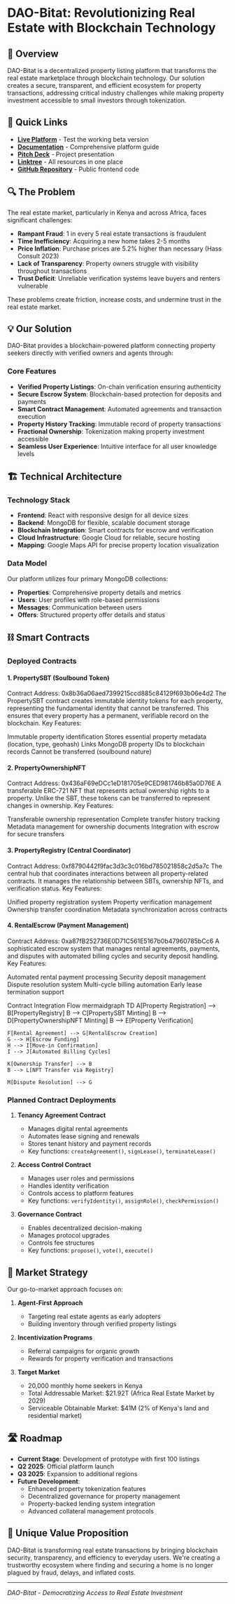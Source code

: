 # DAO-Bitat: Revolutionizing Real Estate with Blockchain Technology



## 📝 Overview

DAO-Bitat is a decentralized property listing platform that transforms the real estate marketplace through blockchain technology. Our solution creates a secure, transparent, and efficient ecosystem for property transactions, addressing critical industry challenges while making property investment accessible to small investors through tokenization.

## 🔗 Quick Links

- **[Live Platform](https://daobitat.io)** - Test the working beta version
- **[Documentation](https://www.canva.com/design/DAGg5X83YDw/n6FgbURM4zmzyQua9yt4AA/view)** - Comprehensive platform guide
- **[Pitch Deck](https://www.canva.com/design/DAGdxONjAcA/jvq4OoHpdLeEehMs_jcZBA/view)** - Project presentation
- **[Linktree](https://linktr.ee/daobitat)** - All resources in one place
- **[GitHub Repository](https://github.com/WankioM/daobitat-public)** - Public frontend code

## 🔍 The Problem

The real estate market, particularly in Kenya and across Africa, faces significant challenges:

- **Rampant Fraud**: 1 in every 5 real estate transactions is fraudulent
- **Time Inefficiency**: Acquiring a new home takes 2-5 months
- **Price Inflation**: Purchase prices are 5.2% higher than necessary (Hass Consult 2023)
- **Lack of Transparency**: Property owners struggle with visibility throughout transactions
- **Trust Deficit**: Unreliable verification systems leave buyers and renters vulnerable

These problems create friction, increase costs, and undermine trust in the real estate market.

## 💡 Our Solution

DAO-Bitat provides a blockchain-powered platform connecting property seekers directly with verified owners and agents through:

### Core Features

- **Verified Property Listings**: On-chain verification ensuring authenticity
- **Secure Escrow System**: Blockchain-based protection for deposits and payments
- **Smart Contract Management**: Automated agreements and transaction execution
- **Property History Tracking**: Immutable record of property transactions
- **Fractional Ownership**: Tokenization making property investment accessible
- **Seamless User Experience**: Intuitive interface for all user knowledge levels

## 🏗️ Technical Architecture

### Technology Stack

- **Frontend**: React with responsive design for all device sizes
- **Backend**: MongoDB for flexible, scalable document storage
- **Blockchain Integration**: Smart contracts for escrow and verification
- **Cloud Infrastructure**: Google Cloud for reliable, secure hosting
- **Mapping**: Google Maps API for precise property location visualization

### Data Model

Our platform utilizes four primary MongoDB collections:
- **Properties**: Comprehensive property details and metrics
- **Users**: User profiles with role-based permissions
- **Messages**: Communication between users
- **Offers**: Structured property offer details and status

## ⛓️ Smart Contracts

### Deployed Contracts

#### 1. PropertySBT (Soulbound Token)
Contract Address: 0x8b36a06aed7399215ccd885c84129f693b06e4d2
The PropertySBT contract creates immutable identity tokens for each property, representing the fundamental identity that cannot be transferred. This ensures that every property has a permanent, verifiable record on the blockchain.
Key Features:

Immutable property identification
Stores essential property metadata (location, type, geohash)
Links MongoDB property IDs to blockchain records
Cannot be transferred (soulbound nature)

#### 2. PropertyOwnershipNFT
Contract Address: 0x436aF69eDCc1eD181705e9CED981746b85a0D76E
A transferable ERC-721 NFT that represents actual ownership rights to a property. Unlike the SBT, these tokens can be transferred to represent changes in ownership.
Key Features:

Transferable ownership representation
Complete transfer history tracking
Metadata management for ownership documents
Integration with escrow for secure transfers

#### 3. PropertyRegistry (Central Coordinator)
Contract Address: 0xf8790442f9fac3d3c3c016bd785021858c2d5a7c
The central hub that coordinates interactions between all property-related contracts. It manages the relationship between SBTs, ownership NFTs, and verification status.
Key Features:

Unified property registration system
Property verification management
Ownership transfer coordination
Metadata synchronization across contracts

#### 4. RentalEscrow (Payment Management)
Contract Address: 0xa87fB252736E0D71C561E5167b0b47960785bCc6
A sophisticated escrow system that manages rental agreements, payments, and disputes with automated billing cycles and security deposit handling.
Key Features:

Automated rental payment processing
Security deposit management
Dispute resolution system
Multi-cycle billing automation
Early lease termination support

Contract Integration Flow
mermaidgraph TD
    A[Property Registration] --> B[PropertyRegistry]
    B --> C[PropertySBT Minting]
    B --> D[PropertyOwnershipNFT Minting]
    B --> E[Property Verification]
    
    F[Rental Agreement] --> G[RentalEscrow Creation]
    G --> H[Escrow Funding]
    H --> I[Move-in Confirmation]
    I --> J[Automated Billing Cycles]
    
    K[Ownership Transfer] --> B
    B --> L[NFT Transfer via Registry]
    
    M[Dispute Resolution] --> G

### Planned Contract Deployments

1. **Tenancy Agreement Contract**
   - Manages digital rental agreements
   - Automates lease signing and renewals
   - Stores tenant history and payment records
   - Key functions: `createAgreement()`, `signLease()`, `terminateLease()`

2. **Access Control Contract**
   - Manages user roles and permissions
   - Handles identity verification
   - Controls access to platform features
   - Key functions: `verifyIdentity()`, `assignRole()`, `checkPermission()`

3. **Governance Contract**
   - Enables decentralized decision-making
   - Manages protocol upgrades
   - Controls fee structures
   - Key functions: `propose()`, `vote()`, `execute()`

## 🚀 Market Strategy

Our go-to-market approach focuses on:

1. **Agent-First Approach**
   - Targeting real estate agents as early adopters
   - Building inventory through verified property listings

2. **Incentivization Programs**
   - Referral campaigns for organic growth
   - Rewards for property verification and transactions

3. **Target Market**
   - 20,000 monthly home seekers in Kenya
   - Total Addressable Market: $21.92T (Africa Real Estate Market by 2029)
   - Serviceable Obtainable Market: $41M (2% of Kenya's land and residential market)

## 🛣️ Roadmap

- **Current Stage**: Development of prototype with first 100 listings
- **Q2 2025**: Official platform launch
- **Q3 2025**: Expansion to additional regions
- **Future Development**:
  - Enhanced property tokenization features
  - Decentralized governance for property management
  - Property-backed lending system integration
  - Advanced collateral management protocols

## 💪 Unique Value Proposition

DAO-Bitat is transforming real estate transactions by bringing blockchain security, transparency, and efficiency to everyday users. We're creating a trustworthy ecosystem where finding and securing a home is no longer plagued by fraud, delays, and inflated costs.

---

*DAO-Bitat - Democratizing Access to Real Estate Investment*
